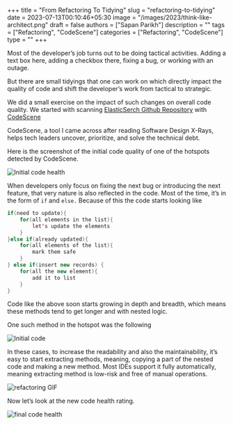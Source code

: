 +++
title = "From Refactoring To Tidying"
slug = "refactoring-to-tidying"
date = 2023-07-13T00:10:46+05:30
image = "/images/2023/think-like-architect.png"
draft = false
authors = ["Sapan Parikh"]
description = ""
tags = ["Refactoring", "CodeScene"]
categories = ["Refactoring", "CodeScene"]
type = ""
+++

Most of the developer’s job turns out to be doing tactical activities. Adding a text box here, adding a checkbox there, fixing a bug, or working with an outage. 

But there are small tidyings that one can work on which directly impact the quality of code and shift the developer’s work from tactical to strategic.

We did a small exercise on the impact of such changes on overall code quality. We started with scanning [ElasticSerch Github Repository](https://github.com/elastic/elasticsearch) with [CodeScene](https://codescene.io)

CodeScene, a tool I came across after reading Software Design X-Rays, helps tech leaders uncover, prioritize, and solve the technical debt. 

Here is the screenshot of the initial code quality of one of the hotspots detected by CodeScene.

![Initial code health](https://drive.google.com/uc?export=view&id=1kEcsJdjHh1dQgwlOBN34pOFI2nFuSaeX "Initial code health")

When developers only focus on fixing the next bug or introducing the next feature, that very nature is also reflected in the code. Most of the time, it’s in the form of `if` and `else.` Because of this the code starts looking like 

```java
if(need to update){
	for(all elements in the list){
		let's update the elements
	}
}else if(already updated){
	for(all elements of the list){
		mark them safe
	}
} else if(insert new records) {
	for(all the new element){
		add it to list
	}
}
```

Code like the above soon starts growing in depth and breadth, which means these methods tend to get longer and with nested logic. 

One such method in the hotspot was the following

![Initial code](https://drive.google.com/uc?export=view&id=1rPLNr3n4APx1KHybY8Hc_dgm9uCkMqYh "Initial code ")

In these cases, to increase the readability and also the maintainability, it’s easy to start extracting methods, meaning, copying a part of the nested code and making a new method. Most IDEs support it fully automatically, meaning extracting method is low-risk and free of manual operations.


![refactoring GIF](https://drive.google.com/uc?export=view&id=1wbuhw60mISaLbB2R0_Mg_sFWiD5sJDH- "refactoring GIF")

Now let’s look at the new code health rating.

![final code health](https://drive.google.com/uc?export=view&id=11fpXcm-QuOCSJhAxX7LaK8hkZlkfBqAX "final code health")

